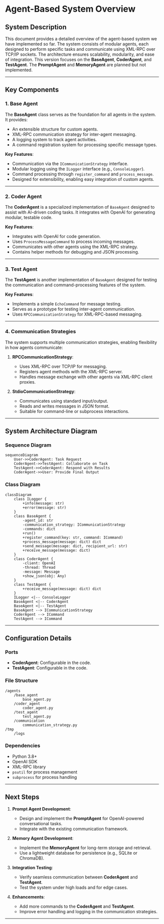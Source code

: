 
# Agent-Based System Overview

## System Description

This document provides a detailed overview of the agent-based system we have implemented so far. The system consists of modular agents, each designed to perform specific tasks and communicate using XML-RPC over TCP/IP sockets. The architecture ensures scalability, modularity, and ease of integration. This version focuses on the **BaseAgent**, **CoderAgent**, and **TestAgent**. The **PromptAgent** and **MemoryAgent** are planned but not implemented.

---

## Key Components

### 1. Base Agent
The **BaseAgent** class serves as the foundation for all agents in the system. It provides:
- An extensible structure for custom agents.
- XML-RPC communication strategy for inter-agent messaging.
- A logging system to track agent activities.
- A command registration system for processing specific message types.

**Key Features**:
- Communication via the `ICommunicationStrategy` interface.
- Modular logging using the `ILogger` interface (e.g., `ConsoleLogger`).
- Command processing through `register_command` and `process_message`.
- Designed for extensibility, enabling easy integration of custom agents.

---

### 2. Coder Agent
The **CoderAgent** is a specialized implementation of `BaseAgent` designed to assist with AI-driven coding tasks. It integrates with OpenAI for generating modular, testable code.

**Key Features**:
- Integrates with OpenAI for code generation.
- Uses `ProcessMessageCommand` to process incoming messages.
- Communicates with other agents using the XML-RPC strategy.
- Contains helper methods for debugging and JSON processing.

---

### 3. Test Agent
The **TestAgent** is another implementation of `BaseAgent` designed for testing the communication and command-processing features of the system. 

**Key Features**:
- Implements a simple `EchoCommand` for message testing.
- Serves as a prototype for testing inter-agent communication.
- Uses `RPCCommunicationStrategy` for XML-RPC-based messaging.

---

### 4. Communication Strategies
The system supports multiple communication strategies, enabling flexibility in how agents communicate:

1. **RPCCommunicationStrategy**:
   - Uses XML-RPC over TCP/IP for messaging.
   - Registers agent methods with the XML-RPC server.
   - Handles message exchange with other agents via XML-RPC client proxies.

2. **StdioCommunicationStrategy**:
   - Communicates using standard input/output.
   - Reads and writes messages in JSON format.
   - Suitable for command-line or subprocess interactions.

---

## System Architecture Diagram

### Sequence Diagram

```mermaid
sequenceDiagram
    User->>CoderAgent: Task Request
    CoderAgent->>TestAgent: Collaborate on Task
    TestAgent->>CoderAgent: Respond with Results
    CoderAgent->>User: Provide Final Output
```

### Class Diagram

```mermaid
classDiagram
    class ILogger {
        +info(message: str)
        +error(message: str)
    }
    class BaseAgent {
        -agent_id: str
        -communication_strategy: ICommunicationStrategy
        -commands: dict
        +run()
        +register_command(key: str, command: ICommand)
        +process_message(message: dict) dict
        +send_message(message: dict, recipient_url: str)
        +receive_message(message: dict)
    }
    class CoderAgent {
        -client: OpenAI
        -thread: Thread
        -message: Message
        +show_json(obj: Any)
    }
    class TestAgent {
        +receive_message(message: dict) dict
    }
    ILogger <|-- ConsoleLogger
    BaseAgent <|-- CoderAgent
    BaseAgent <|-- TestAgent
    BaseAgent --> ICommunicationStrategy
    CoderAgent --> ICommand
    TestAgent --> ICommand
```

---

## Configuration Details

### Ports
- **CoderAgent**: Configurable in the code.
- **TestAgent**: Configurable in the code.

### File Structure
```
/agents
    /base_agent
        base_agent.py
    /coder_agent
        coder_agent.py
    /test_agent
        test_agent.py
    /communication
        communication_strategy.py
/tmp
    /logs
```

### Dependencies
- Python 3.8+
- OpenAI SDK
- XML-RPC library
- `psutil` for process management
- `subprocess` for process handling

---

## Next Steps

1. **Prompt Agent Development**:
   - Design and implement the **PromptAgent** for OpenAI-powered conversational tasks.
   - Integrate with the existing communication framework.

2. **Memory Agent Development**:
   - Implement the **MemoryAgent** for long-term storage and retrieval.
   - Use a lightweight database for persistence (e.g., SQLite or ChromaDB).

3. **Integration Testing**:
   - Verify seamless communication between **CoderAgent** and **TestAgent**.
   - Test the system under high loads and for edge cases.

4. **Enhancements**:
   - Add more commands to the **CoderAgent** and **TestAgent**.
   - Improve error handling and logging in the communication strategies.

---

